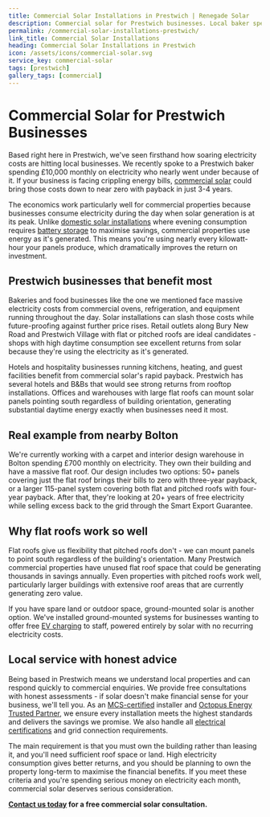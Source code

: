 ```yaml
---
title: Commercial Solar Installations in Prestwich | Renegade Solar
description: Commercial solar for Prestwich businesses. Local baker spending £10k/month nearly went under - we can help. 3-4 year payback, decades of savings.
permalink: /commercial-solar-installations-prestwich/
link_title: Commercial Solar Installations
heading: Commercial Solar Installations in Prestwich
icon: /assets/icons/commercial-solar.svg
service_key: commercial-solar
tags: [prestwich]
gallery_tags: [commercial]
---
```


# Commercial Solar for Prestwich Businesses

Based right here in Prestwich, we've seen firsthand how soaring electricity costs are hitting local businesses. We recently spoke to a Prestwich baker spending £10,000 monthly on electricity who nearly went under because of it. If your business is facing crippling energy bills, [commercial solar](/services/commercial-solar-installations/) could bring those costs down to near zero with payback in just 3-4 years.

The economics work particularly well for commercial properties because businesses consume electricity during the day when solar generation is at its peak. Unlike [domestic solar installations](/services/solar-and-battery-installations/) where evening consumption requires [battery storage](/services/home-battery-installations/) to maximise savings, commercial properties use energy as it's generated. This means you're using nearly every kilowatt-hour your panels produce, which dramatically improves the return on investment.

## Prestwich businesses that benefit most

Bakeries and food businesses like the one we mentioned face massive electricity costs from commercial ovens, refrigeration, and equipment running throughout the day. Solar installations can slash those costs while future-proofing against further price rises. Retail outlets along Bury New Road and Prestwich Village with flat or pitched roofs are ideal candidates - shops with high daytime consumption see excellent returns from solar because they're using the electricity as it's generated.

Hotels and hospitality businesses running kitchens, heating, and guest facilities benefit from commercial solar's rapid payback. Prestwich has several hotels and B&Bs that would see strong returns from rooftop installations. Offices and warehouses with large flat roofs can mount solar panels pointing south regardless of building orientation, generating substantial daytime energy exactly when businesses need it most.

## Real example from nearby Bolton

We're currently working with a carpet and interior design warehouse in Bolton spending £700 monthly on electricity. They own their building and have a massive flat roof. Our design includes two options: 50+ panels covering just the flat roof brings their bills to zero with three-year payback, or a larger 115-panel system covering both flat and pitched roofs with four-year payback. After that, they're looking at 20+ years of free electricity while selling excess back to the grid through the Smart Export Guarantee.

## Why flat roofs work so well

Flat roofs give us flexibility that pitched roofs don't - we can mount panels to point south regardless of the building's orientation. Many Prestwich commercial properties have unused flat roof space that could be generating thousands in savings annually. Even properties with pitched roofs work well, particularly larger buildings with extensive roof areas that are currently generating zero value.

If you have spare land or outdoor space, ground-mounted solar is another option. We've installed ground-mounted systems for businesses wanting to offer free [EV charging](/services/electric-vehicle-charger-installations/) to staff, powered entirely by solar with no recurring electricity costs.

## Local service with honest advice

Being based in Prestwich means we understand local properties and can respond quickly to commercial enquiries. We provide free consultations with honest assessments - if solar doesn't make financial sense for your business, we'll tell you. As an [MCS-certified](/accreditations/mcs-certified/) installer and [Octopus Energy Trusted Partner](/accreditations/octopus-trusted-partner/), we ensure every installation meets the highest standards and delivers the savings we promise. We also handle all [electrical certifications](/services/electrical-testing/) and grid connection requirements.

The main requirement is that you must own the building rather than leasing it, and you'll need sufficient roof space or land. High electricity consumption gives better returns, and you should be planning to own the property long-term to maximise the financial benefits. If you meet these criteria and you're spending serious money on electricity each month, commercial solar deserves serious consideration.

**[Contact us today](/contact/) for a free commercial solar consultation.**
